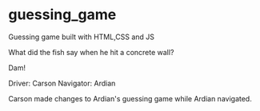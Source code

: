 # guessing_game
Guessing game built with HTML,CSS and JS

What did the fish say when he hit a concrete wall?

Dam!


Driver: Carson
Navigator: Ardian

Carson made changes to Ardian's guessing game while Ardian navigated.
